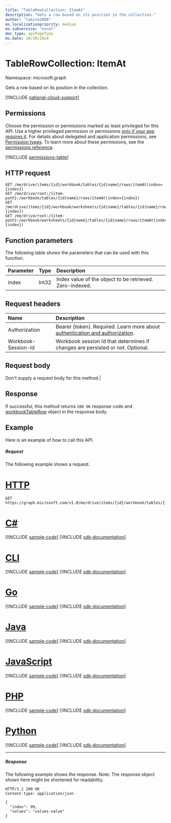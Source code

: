 ```yaml
---
title: "TableRowCollection: ItemAt"
description: "Gets a row based on its position in the collection."
author: "lumine2008"
ms.localizationpriority: medium
ms.subservice: "excel"
doc_type: apiPageType
ms.date: 10/30/2024
---
```


# TableRowCollection: ItemAt

Namespace: microsoft.graph

Gets a row based on its position in the collection.

[!INCLUDE [national-cloud-support](../../includes/global-us.md)]

## Permissions
Choose the permission or permissions marked as least privileged for this API. Use a higher privileged permission or permissions [only if your app requires it](/graph/permissions-overview#best-practices-for-using-microsoft-graph-permissions). For details about delegated and application permissions, see [Permission types](/graph/permissions-overview#permission-types). To learn more about these permissions, see the [permissions reference](/graph/permissions-reference).

<!-- { "blockType": "permissions", "name": "tablerowcollection_itemat" } -->
[!INCLUDE [permissions-table](../includes/permissions/tablerowcollection-itemat-permissions.md)]

## HTTP request

<!-- { "blockType": "ignored" } -->
```http
GET /me/drive/items/{id}/workbook/tables/{id|name}/rows/itemAt(index={index})
GET /me/drive/root:/{item-path}:/workbook/tables/{id|name}/rows/itemAt(index={index})
GET /me/drive/items/{id}/workbook/worksheets/{id|name}/tables/{id|name}/rows/itemAt(index={index})
GET /me/drive/root:/{item-path}:/workbook/worksheets/{id|name}/tables/{id|name}/rows/itemAt(index={index})
```

## Function parameters

The following table shows the parameters that can be used with this function.

|Parameter|Type|Description|
|:---|:---|:---|
|index|Int32|Index value of the object to be retrieved. Zero-indexed.|

## Request headers

| Name       | Description|
|:---------------|:----------|
|Authorization|Bearer {token}. Required. Learn more about [authentication and authorization](/graph/auth/auth-concepts).|
| Workbook-Session-Id  | Workbook session Id that determines if changes are persisted or not. Optional.|

## Request body

Don't supply a request body for this method.|

## Response

If successful, this method returns `200 OK` response code and [workbookTableRow](../resources/workbooktablerow.md) object in the response body.

## Example
Here is an example of how to call this API.
##### Request
The following example shows a request.

# [HTTP](#tab/http)
<!--{
  "blockType": "request",
  "name": "tablerowcollection_itemat",
}-->
```msgraph-interactive
GET https://graph.microsoft.com/v1.0/me/drive/items/{id}/workbook/tables/{id|name}/rows/itemAt(index=4)
```

# [C#](#tab/csharp)
[!INCLUDE [sample-code](../includes/snippets/csharp/tablerowcollection-itemat-csharp-snippets.md)]
[!INCLUDE [sdk-documentation](../includes/snippets/snippets-sdk-documentation-link.md)]

# [CLI](#tab/cli)
[!INCLUDE [sample-code](../includes/snippets/cli/tablerowcollection-itemat-cli-snippets.md)]
[!INCLUDE [sdk-documentation](../includes/snippets/snippets-sdk-documentation-link.md)]

# [Go](#tab/go)
[!INCLUDE [sample-code](../includes/snippets/go/tablerowcollection-itemat-go-snippets.md)]
[!INCLUDE [sdk-documentation](../includes/snippets/snippets-sdk-documentation-link.md)]

# [Java](#tab/java)
[!INCLUDE [sample-code](../includes/snippets/java/tablerowcollection-itemat-java-snippets.md)]
[!INCLUDE [sdk-documentation](../includes/snippets/snippets-sdk-documentation-link.md)]

# [JavaScript](#tab/javascript)
[!INCLUDE [sample-code](../includes/snippets/javascript/tablerowcollection-itemat-javascript-snippets.md)]
[!INCLUDE [sdk-documentation](../includes/snippets/snippets-sdk-documentation-link.md)]

# [PHP](#tab/php)
[!INCLUDE [sample-code](../includes/snippets/php/tablerowcollection-itemat-php-snippets.md)]
[!INCLUDE [sdk-documentation](../includes/snippets/snippets-sdk-documentation-link.md)]

# [Python](#tab/python)
[!INCLUDE [sample-code](../includes/snippets/python/tablerowcollection-itemat-python-snippets.md)]
[!INCLUDE [sdk-documentation](../includes/snippets/snippets-sdk-documentation-link.md)]

---

##### Response
The following example shows the response. Note: The response object shown here might be shortened for readability.
<!-- {
  "blockType": "response",
  "truncated": true,
  "@odata.type": "microsoft.graph.workbookTableRow"
} -->
```http
HTTP/1.1 200 OK
Content-type: application/json

{
  "index": 99,
  "values": "values-value"
}
```

<!-- uuid: 8fcb5dbc-d5aa-4681-8e31-b001d5168d79
2015-10-25 14:57:30 UTC -->
<!-- {
  "type": "#page.annotation",
  "description": "TableRowCollection: ItemAt",
  "keywords": "",
  "section": "documentation",
  "tocPath": "",
  "suppressions": [
  ]
}-->


